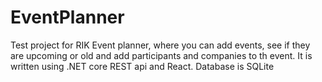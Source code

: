 # EventPlanner
Test project for RIK
Event planner, where you can add events, see if they are upcoming or old and add participants and companies to th event.
It is written using .NET core REST api and React.
Database is SQLite
